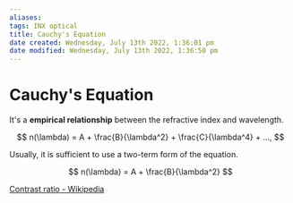 ```yaml
---
aliases: 
tags: INX optical 
title: Cauchy's Equation
date created: Wednesday, July 13th 2022, 1:36:01 pm
date modified: Wednesday, July 13th 2022, 1:36:50 pm
---
```


# Cauchy's Equation

It's a **empirical relationship** between the refractive index and wavelength.

$$
n(\lambda) = A + \frac{B}{\lambda^2} + \frac{C}{\lambda^4} + ...,
$$

Usually, it is sufficient to use a two-term form of the equation.

$$
n(\lambda) = A + \frac{B}{\lambda^2}
$$

[Contrast ratio - Wikipedia](https://en.wikipedia.org/wiki/Contrast_ratio)